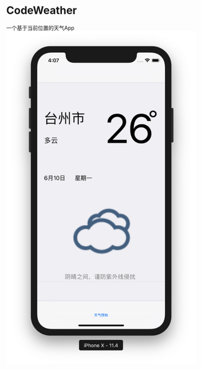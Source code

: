 # CodeWeather
一个基于当前位置的天气App
![image](https://github.com/YoungSky2017/CodeWeather/blob/master/%E5%B1%8F%E5%B9%95%E5%BF%AB%E7%85%A7%202019-06-10%20%E4%B8%8B%E5%8D%884.07.02.png)
